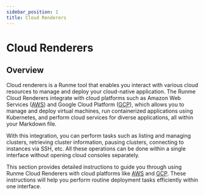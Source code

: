 ```yaml
---
sidebar_position: 1
title: Cloud Renderers
---
```


# Cloud Renderers

## Overview

Cloud renderers is a Runme tool that enables you interact with various cloud resources to manage and deploy your cloud-native application. The ​​Runme Cloud Renderers integrate with cloud platforms such as Amazon Web Services ([AWS](../cloud-render/aws.md)) and Google Cloud Platform ([GCP](../cloud-render/gcp.md)), which allows you to manage and deploy virtual machines, run containerized applications using Kubernetes, and perform cloud services for diverse applications, all within your Markdown file.

With this integration, you can perform tasks such as listing and managing clusters, retrieving cluster information, pausing clusters, connecting to instances via SSH, etc. All these operations can be done within a single interface without opening cloud consoles separately.

This section provides detailed instructions to guide you through using Runme Cloud Renderers with cloud platforms like [AWS](../cloud-render/aws.md) and [GCP](../cloud-render/gcp.md). These instructions will help you perform routine deployment tasks efficiently within one interface.
